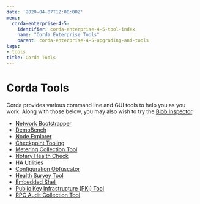 ```yaml
---
date: '2020-04-07T12:00:00Z'
menu:
  corda-enterprise-4-5:
    identifier: corda-enterprise-4-5-tool-index
    name: "Corda Enterprise Tools"
    parent: corda-enterprise-4-5-upgrading-and-tools
tags:
- tools
title: Corda Tools
---
```



# Corda Tools

Corda provides various command line and GUI tools to help you as you work. Along with those below, you may also
wish to try the [Blob Inspector](blob-inspector.md).



* [Network Bootstrapper](network-bootstrapper.md)
* [DemoBench](demobench.md)
* [Node Explorer](node-explorer.md)
* [Checkpoint Tooling](checkpoint-tooling.md)
* [Metering Collection Tool](metering-collector.md)
* [Notary Health Check](notary-healthcheck.md)
* [HA Utilities](ha-utilities.md)
* [Configuration Obfuscator](tools-config-obfuscator.md)
* [Health Survey Tool](health-survey.md)
* [Embedded Shell](shell.md)
* [Public Key Infrastructure (PKI) Tool](pki-tool.md)
* [RPC Audit Collection Tool](rpc-audit-collector.md)



